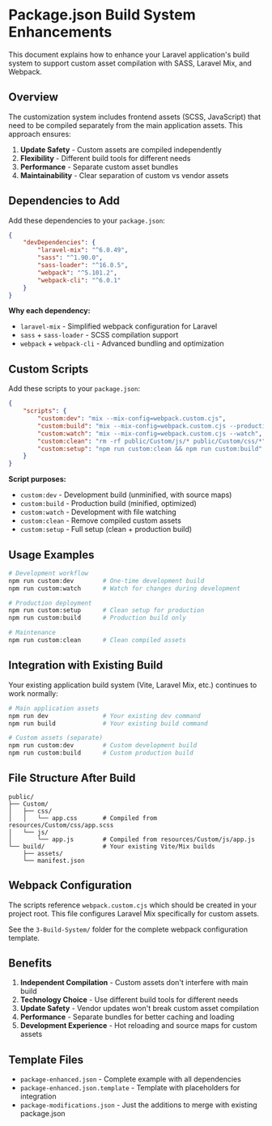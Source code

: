 # Package.json Build System Enhancements

This document explains how to enhance your Laravel application's build system to support custom asset compilation with SASS, Laravel Mix, and Webpack.

## Overview

The customization system includes frontend assets (SCSS, JavaScript) that need to be compiled separately from the main application assets. This approach ensures:

1. **Update Safety** - Custom assets are compiled independently
2. **Flexibility** - Different build tools for different needs
3. **Performance** - Separate custom asset bundles
4. **Maintainability** - Clear separation of custom vs vendor assets

## Dependencies to Add

Add these dependencies to your `package.json`:

```json
{
    "devDependencies": {
        "laravel-mix": "^6.0.49",
        "sass": "^1.90.0",
        "sass-loader": "^16.0.5",
        "webpack": "^5.101.2",
        "webpack-cli": "^6.0.1"
    }
}
```

**Why each dependency:**

-   `laravel-mix` - Simplified webpack configuration for Laravel
-   `sass` + `sass-loader` - SCSS compilation support
-   `webpack` + `webpack-cli` - Advanced bundling and optimization

## Custom Scripts

Add these scripts to your `package.json`:

```json
{
    "scripts": {
        "custom:dev": "mix --mix-config=webpack.custom.cjs",
        "custom:build": "mix --mix-config=webpack.custom.cjs --production",
        "custom:watch": "mix --mix-config=webpack.custom.cjs --watch",
        "custom:clean": "rm -rf public/Custom/js/* public/Custom/css/*",
        "custom:setup": "npm run custom:clean && npm run custom:build"
    }
}
```

**Script purposes:**

-   `custom:dev` - Development build (unminified, with source maps)
-   `custom:build` - Production build (minified, optimized)
-   `custom:watch` - Development with file watching
-   `custom:clean` - Remove compiled custom assets
-   `custom:setup` - Full setup (clean + production build)

## Usage Examples

```bash
# Development workflow
npm run custom:dev        # One-time development build
npm run custom:watch      # Watch for changes during development

# Production deployment
npm run custom:setup      # Clean setup for production
npm run custom:build      # Production build only

# Maintenance
npm run custom:clean      # Clean compiled assets
```

## Integration with Existing Build

Your existing application build system (Vite, Laravel Mix, etc.) continues to work normally:

```bash
# Main application assets
npm run dev               # Your existing dev command
npm run build             # Your existing build command

# Custom assets (separate)
npm run custom:dev        # Custom development build
npm run custom:build      # Custom production build
```

## File Structure After Build

```
public/
├── Custom/
│   ├── css/
│   │   └── app.css       # Compiled from resources/Custom/css/app.scss
│   └── js/
│       └── app.js        # Compiled from resources/Custom/js/app.js
└── build/                # Your existing Vite/Mix builds
    ├── assets/
    └── manifest.json
```

## Webpack Configuration

The scripts reference `webpack.custom.cjs` which should be created in your project root. This file configures Laravel Mix specifically for custom assets.

See the `3-Build-System/` folder for the complete webpack configuration template.

## Benefits

1. **Independent Compilation** - Custom assets don't interfere with main build
2. **Technology Choice** - Use different build tools for different needs
3. **Update Safety** - Vendor updates won't break custom asset compilation
4. **Performance** - Separate bundles for better caching and loading
5. **Development Experience** - Hot reloading and source maps for custom assets

## Template Files

-   `package-enhanced.json` - Complete example with all dependencies
-   `package-enhanced.json.template` - Template with placeholders for integration
-   `package-modifications.json` - Just the additions to merge with existing package.json
